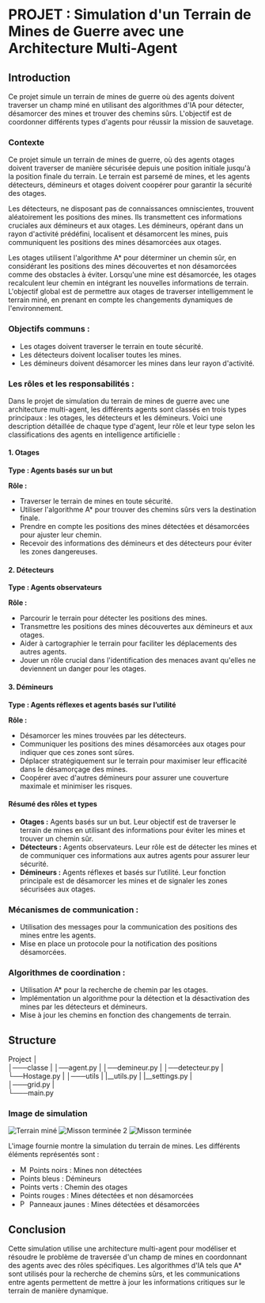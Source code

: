 # PROJET : Simulation d'un Terrain de Mines de Guerre avec une Architecture Multi-Agent

## Introduction
Ce projet simule un terrain de mines de guerre où des agents doivent traverser un champ miné en utilisant des algorithmes d'IA pour détecter, désamorcer des mines et trouver des chemins sûrs. L'objectif est de coordonner différents types d'agents pour réussir la mission de sauvetage.


### Contexte
Ce projet simule un terrain de mines de guerre, où des agents otages doivent traverser de manière sécurisée depuis une position initiale jusqu'à la position finale du terrain. Le terrain est parsemé de mines, et les agents détecteurs, démineurs et otages doivent coopérer pour garantir la sécurité des otages.

Les détecteurs, ne disposant pas de connaissances omniscientes, trouvent aléatoirement les positions des mines. Ils transmettent ces informations cruciales aux démineurs et aux otages. Les démineurs, opérant dans un rayon d'activité prédéfini, localisent et désamorcent les mines, puis communiquent les positions des mines désamorcées aux otages.

Les otages utilisent l'algorithme A* pour déterminer un chemin sûr, en considérant les positions des mines découvertes et non désamorcées comme des obstacles à éviter. Lorsqu'une mine est désamorcée, les otages recalculent leur chemin en intégrant les nouvelles informations de terrain. L'objectif global est de permettre aux otages de traverser intelligemment le terrain miné, en prenant en compte les changements dynamiques de l'environnement.

### Objectifs communs :
   - Les otages doivent traverser le terrain en toute sécurité.
   - Les détecteurs doivent localiser toutes les mines.
   - Les démineurs doivent désamorcer les mines dans leur rayon d'activité.

### Les rôles et les responsabilités :
   Dans le projet de simulation du terrain de mines de guerre avec une architecture multi-agent, les différents agents sont classés en trois types principaux : les otages, les détecteurs et les démineurs. Voici une description détaillée de chaque type d'agent, leur rôle et leur type selon les classifications des agents en intelligence artificielle :

#### 1. Otages  

**Type : Agents basés sur un but**

**Rôle :**
- Traverser le terrain de mines en toute sécurité.
- Utiliser l'algorithme A* pour trouver des chemins sûrs vers la destination finale.
- Prendre en compte les positions des mines détectées et désamorcées pour ajuster leur chemin.
- Recevoir des informations des démineurs et des détecteurs pour éviter les zones dangereuses.
    
#### 2. Détecteurs
**Type : Agents observateurs**

**Rôle :**
- Parcourir le terrain pour détecter les positions des mines.
- Transmettre les positions des mines découvertes aux démineurs et aux otages.
- Aider à cartographier le terrain pour faciliter les déplacements des autres agents.
- Jouer un rôle crucial dans l'identification des menaces avant qu'elles ne deviennent un danger pour les otages.

 #### 3. Démineurs
**Type : Agents réflexes et agents basés sur l’utilité**

**Rôle :**
- Désamorcer les mines trouvées par les détecteurs.
- Communiquer les positions des mines désamorcées aux otages pour indiquer que ces zones sont sûres.
- Déplacer stratégiquement sur le terrain pour maximiser leur efficacité dans le désamorçage des mines.
- Coopérer avec d'autres démineurs pour assurer une couverture maximale et minimiser les risques.
    
#### Résumé des rôles et types
- **Otages :** Agents basés sur un but. Leur objectif est de traverser le terrain de mines en utilisant des informations pour éviter les mines et trouver un chemin sûr.
- **Détecteurs :** Agents observateurs. Leur rôle est de détecter les mines et de communiquer ces informations aux autres agents pour assurer leur sécurité.
- **Démineurs :** Agents réflexes et basés sur l’utilité. Leur fonction principale est de désamorcer les mines et de signaler les zones sécurisées aux otages.

 

### Mécanismes de communication :
   - Utilisation des messages pour la communication des positions des mines entre les agents.
   - Mise en place un protocole pour la notification des positions désamorcées.

### Algorithmes de coordination :
   - Utilisation A* pour la recherche de chemin par les otages.
   - Implémentation un algorithme pour la détection et la désactivation des mines par les détecteurs et démineurs.
   - Mise à jour les chemins en fonction des changements de terrain.

## Structure
Project
    │   
    │───classe
    |    │──agent.py
    |    │──demineur.py
    |    │──detecteur.py
    |    └──Hostage.py
    |
    │───utils
    |    |__utils.py
    |    |__settings.py
    |   
    │───grid.py
    |    
    └───main.py
         

### Image de simulation
<img src="image/terrain.png" alt="Terrain miné">
<img src="image/terrain2.png" alt="Misson terminée 2">
<img src="image/Final.png" alt="Misson terminée">

L'image fournie montre la simulation du terrain de mines. Les différents éléments représentés sont :

- <img src="image/R.png" height="15" alt="Mine"> Points noirs : Mines non détectées
- Points bleus : Démineurs
- Points verts : Chemin des otages
- Points rouges : Mines détectées et non désamorcées
- <img src="image/demi.png" height="15" alt="Position safe"> Panneaux jaunes : Mines détectées et désamorcées

## Conclusion
Cette simulation utilise une architecture multi-agent pour modéliser et résoudre le problème de traversée d'un champ de mines en coordonnant des agents avec des rôles spécifiques. Les algorithmes d'IA tels que A* sont utilisés pour la recherche de chemins sûrs, et les communications entre agents permettent de mettre à jour les informations critiques sur le terrain de manière dynamique.

